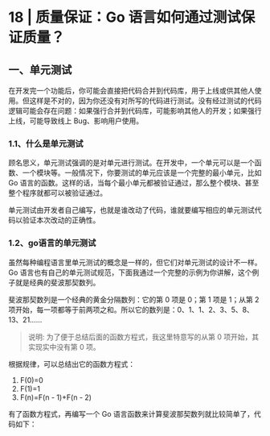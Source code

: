 # 18 | 质量保证：Go 语言如何通过测试保证质量？

## 一、单元测试
在开发完一个功能后，你可能会直接把代码合并到代码库，用于上线或供其他人使用。但这样是不对的，因为你还没有对所写的代码进行测试。没有经过测试的代码逻辑可能会存在问题：如果强行合并到代码库，可能影响其他人的开发；如果强行上线，可能导致线上 Bug、影响用户使用。

### 1.1、什么是单元测试
顾名思义，单元测试强调的是对单元进行测试。在开发中，一个单元可以是一个函数、一个模块等。一般情况下，你要测试的单元应该是一个完整的最小单元，比如 Go 语言的函数。这样的话，当每个最小单元都被验证通过，那么整个模块、甚至整个程序就都可以被验证通过。

单元测试由开发者自己编写，也就是谁改动了代码，谁就要编写相应的单元测试代码以验证本次改动的正确性。

### 1.2、go语言的单元测试
虽然每种编程语言里单元测试的概念是一样的，但它们对单元测试的设计不一样。
Go 语言也有自己的单元测试规范，下面我通过一个完整的示例为你讲解，这个例子就是经典的斐波那契数列。

斐波那契数列是一个经典的黄金分隔数列：它的第 0 项是 0；第 1 项是 1；从第 2 项开始，每一项都等于前两项之和。所以它的数列是：0、1、1、2、3、5、8、13、21……

> 说明: 为了便于总结后面的函数方程式，我这里特意写的从第 0 项开始，其实现实中没有第 0 项。

根据规律，可以总结出它的函数方程式：
1. F(0)=0 
2. F(1)=1 
3. F(n)=F(n - 1)+F(n - 2)

有了函数方程式，再编写一个 Go 语言函数来计算斐波那契数列就比较简单了，代码如下：


